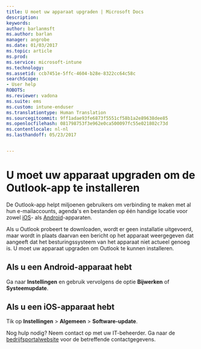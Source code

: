 ```yaml
---
title: U moet uw apparaat upgraden | Microsoft Docs
description: 
keywords: 
author: barlanmsft
ms.author: barlan
manager: angrobe
ms.date: 01/03/2017
ms.topic: article
ms.prod: 
ms.service: microsoft-intune
ms.technology: 
ms.assetid: ccb7451e-5ffc-4604-b28e-8322cc64c58c
searchScope:
- User help
ROBOTS: 
ms.reviewer: vadona
ms.suite: ems
ms.custom: intune-enduser
ms.translationtype: Human Translation
ms.sourcegitcommit: 9ff1adae93fe6873f5551cf58b1a2e89638dee85
ms.openlocfilehash: 081798753f3e962e0ca500097fc55e021802c73d
ms.contentlocale: nl-nl
ms.lasthandoff: 05/23/2017


---
```


# <a name="you-need-to-upgrade-your-device-to-install-the-outlook-app"></a>U moet uw apparaat upgraden om de Outlook-app te installeren

De Outlook-app helpt miljoenen gebruikers om verbinding te maken met al hun e-mailaccounts, agenda's en bestanden op één handige locatie voor zowel [iOS](https://itunes.apple.com/us/app/microsoft-outlook-email-calendar/id951937596?mt=8)- als [Android](https://play.google.com/store/apps/details?id=com.microsoft.office.outlook)-apparaten.

Als u Outlook probeert te downloaden, wordt er geen installatie uitgevoerd, maar wordt in plaats daarvan een bericht op het apparaat weergegeven dat aangeeft dat het besturingssysteem van het apparaat niet actueel genoeg is. U moet uw apparaat upgraden om Outlook te kunnen installeren.

## <a name="if-you-have-an-android-device"></a>Als u een Android-apparaat hebt
Ga naar **Instellingen** en gebruik vervolgens de optie **Bijwerken** of **Systeemupdate**.

## <a name="if-you-have-an-ios-device"></a>Als u een iOS-apparaat hebt
Tik op **Instellingen** > **Algemeen** > **Software-update**.

Nog hulp nodig? Neem contact op met uw IT-beheerder. Ga naar de [bedrijfsportalwebsite](http://portal.manage.microsoft.com) voor de betreffende contactgegevens.

